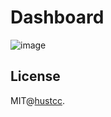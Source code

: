 # Dashboard

![image](https://github.com/hustcc/antvis/assets/7856674/3753b417-3905-410e-8b92-f60d9fc20f70)


## License

MIT@[hustcc](https://github.com/hustcc).
